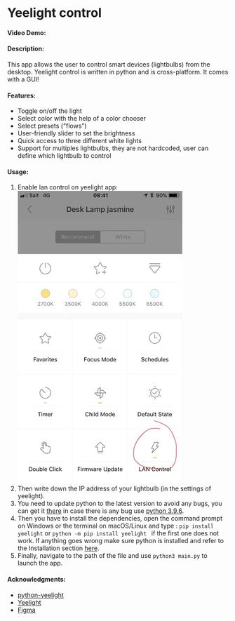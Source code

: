 # Yeelight control
#### Video Demo:  <URL HERE>
#### Description:
This app allows the user to control smart devices (lightbulbs) from the desktop. Yeelight control is written in python
and is cross-platform. It comes with a GUI! 
#### Features:
* Toggle on/off the light
* Select color with the help of a color chooser
* Select presets ("flows")
* User-friendly slider to set the brightness
* Quick access to three different white lights
* Support for multiples lightbulbs, they are not hardcoded, user can define which lightbulb to control

#### Usage:
1. Enable lan control on yeelight app: <br/>
![](images/lantut.jpg)
2. Then write down the IP address of your lightbulb (in the settings of yeelight).
3. You need to update python to the latest version to avoid any bugs, you can get it [there](https://www.python.org/downloads/)
in case there is any bug use [python 3.9.6](https://www.python.org/downloads/release/python-396/).
4. Then you have to install the dependencies, open the command prompt on Windows or the terminal on macOS/Linux and 
type : `pip install yeelight` or `python -m pip install yeelight ` if the first one does not work. If anything goes wrong make
sure python is installed and refer to the Installation section [here](https://gitlab.com/stavros/python-yeelight).
5. Finally, navigate to the path of the file and use `python3 main.py` to launch the app.

#### Acknowledgments:
* [python-yeelight](https://gitlab.com/stavros/python-yeelight)
* [Yeelight](https://us.yeelight.com/)
* [Figma](https://www.figma.com/)